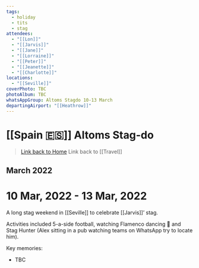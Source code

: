 ```yaml
---
tags:
  - holiday
  - tits
  - stag
attendees:
  - "[[Lon]]"
  - "[[Jarvis]]"
  - "[[Jane]]"
  - "[[Lorraine]]"
  - "[[Peter]]"
  - "[[Jeanette]]"
  - "[[Charlotte]]"
locations:
  - "[[Seville]]"
coverPhoto: TBC
photoAlbum: TBC
whatsAppGroup: Altoms Stagdo 10-13 March
departingAirport: "[[Heathrow]]"
---
```

# [[Spain 🇪🇸]] Altoms Stag-do

> [Link back to Home](obsidian://open?vault=Personal%20Notes&file=000%20Index)
> Link back to [[Travel]]

## March 2022

# 10 Mar, 2022 - 13 Mar, 2022

A long stag weekend in [[Seville]] to celebrate [[Jarvis]]’ stag.

Activities included 5-a-side football, watching Flamenco dancing 💃 and Stag Hunter (Alex sitting in a pub watching teams on WhatsApp try to locate him).

Key memories:
- TBC